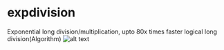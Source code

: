 # expdivision
Exponential long division/multiplication, upto 80x times faster logical long division(Algorithm)
![alt text](https://addzlabs.files.wordpress.com/2017/12/desmos-graph.jpg)
